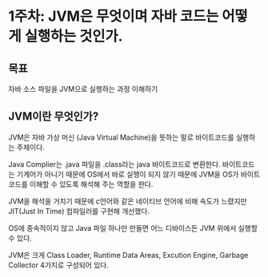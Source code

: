 # 1주차: JVM은 무엇이며 자바 코드는 어떻게 실행하는 것인가.

## 목표

자바 소스 파일을 JVM으로 실행하는 과정 이해하기

## JVM이란 무엇인가?

JVM은 자바 가상 머신 (Java Virtual Machine)을 뜻하는 말로 바이트코드를 실행하는 주체이다.

Java Complier는 .java 파일을 .class라는 java 바이트코드로 변환한다.
바이트코드는 기계어가 아니기 때문에 OS에서 바로 실행이 되지 않기 때문에 JVM을 OS가 바이트코드를 이해할 수 있도록 해석해 주는 역할을 한다.

JVM을 해석을 거치기 때문에 c언어와 같은 네이티브 언어에 비해 속도가 느렸지만 JIT(Just In Time) 컴파일러를 구현해 개선했다.

OS에 종속적이지 않고 Java 파일 하나만 만들면 어느 디바이스든 JVM 위에서 실행할 수 있다.

JVM은 크게 Class Loader, Runtime Data Areas, Excution Engine, Garbage Collector 4가지로 구성되어 있다.